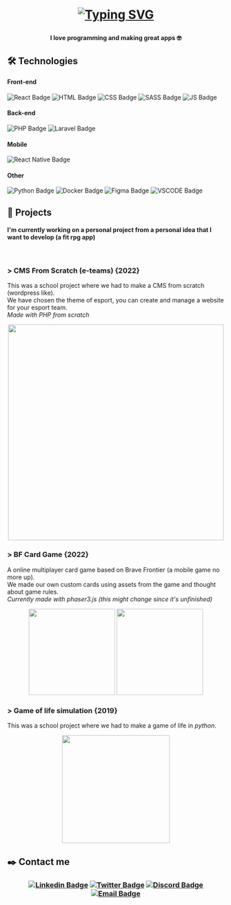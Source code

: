 <h1 align="center">

[![Typing SVG](https://readme-typing-svg.demolab.com?font=Fira+Code&weight=600&size=24&pause=1000&color=A075FF&center=true&width=435&lines=Hi%2C+I'm+Daniel+%7B21%7D+!+%F0%9F%91%8B;Web+Developer+%F0%9F%92%BB;%E2%9D%A4%EF%B8%8F+Front-end)](https://git.io/typing-svg)
</h1>

<h4 align="center">
  
I love programming and making great apps  🤓
</h4>

## 🛠️ Technologies

#### Front-end
![React Badge](https://img.shields.io/badge/React-20232a?logo=react&logoColor=61dafb&style=for-the-badge)
![HTML Badge](https://img.shields.io/badge/HTML-d84924?logo=html5&logoColor=fff&style=for-the-badge)
![CSS Badge](https://img.shields.io/badge/CSS-2449d8?logo=css3&logoColor=fff&style=for-the-badge)
![SASS Badge](https://img.shields.io/badge/SASS-cf649a?logo=sass&logoColor=fff&style=for-the-badge)
![JS Badge](https://img.shields.io/badge/Javascript-3b3948?logo=javascript&logoColor=efd81d&style=for-the-badge)

#### Back-end
![PHP Badge](https://img.shields.io/badge/PHP-4d598b?logo=php&logoColor=FFF&style=for-the-badge)
![Laravel Badge](https://img.shields.io/badge/laravel-171923?logo=laravel&logoColor=ff2d20&style=for-the-badge)

#### Mobile
![React Native Badge](https://img.shields.io/badge/React%20native-20232a?logo=react&logoColor=61dafb&style=for-the-badge)

#### Other
![Python Badge](https://img.shields.io/badge/python-3b78a7?logo=python&logoColor=f7d652&style=for-the-badge)
![Docker Badge](https://img.shields.io/badge/Docker-2496ED?logo=docker&logoColor=fff&style=for-the-badge)
![Figma Badge](https://img.shields.io/badge/figma-9d56f7?logo=figma&logoColor=fff&style=for-the-badge)
![VSCODE Badge](https://img.shields.io/badge/VSCODE-3fa4e9?logo=visualstudio&logoColor=fff&style=for-the-badge)

## 🔬 Projects

#### I'm currently working on a personal project from a personal idea that I want to develop (a fit rpg app)

<br>

### > CMS From Scratch (e-teams) {2022}
This was a school project where we had to make a CMS from scratch (wordpress like).<br>
We have chosen the theme of esport, you can create and manage a website for your esport team.<br>
*Made with PHP from scratch*

<p align="center">
	<img src="https://i.imgur.com/s9N4TOs.png" width="500">
</p>

### > BF Card Game {2022}
A online multiplayer card game based on Brave Frontier (a mobile game no more up).<br>
We made our own custom cards using assets from the game and thought about game rules.<br>
*Currently made with phaser3.js (this might change since it's unfinished)*
<p align="center">
  <img src="https://ik.imagekit.io/dan1m/bf-card-game/VARGAS_P0rSz-YaR.png?updatedAt=1673631357521" width="200">
  <img src="https://ik.imagekit.io/dan1m/bf-card-game/LANCE_qBARVpkopG.png?updatedAt=1673631350826" width="200">  
</p>

### > Game of life simulation {2019}
This was a school project where we had to make a game of life in *python*.

<p align="center">
	<img src="https://i.imgur.com/09DEa1q.png" width="250">
</p>

## ✒️ Contact me
<h3 align="center">
  
  <a href="https://www.linkedin.com/in/daniel-manea-web/">![Linkedin Badge](https://img.shields.io/badge/LINKEDIN-0961b8?logo=linkedin&logoColor=fff&style=for-the-badge)</a>
  <a href="https://twitter.com/danyyM__">![Twitter Badge](https://img.shields.io/badge/twitter-1da1f3?logo=twitter&logoColor=fff&style=for-the-badge)</a>
  <a href="#danyM/8757">![Discord Badge](https://img.shields.io/badge/danyM/8757-5562ea?logo=discord&logoColor=fff&style=for-the-badge)</a>
  <a href="#maneadaniel555@gmail.com">![Email Badge](https://img.shields.io/badge/maneadaniel555@gmail.com-ea4335?logo=gmail&logoColor=fff&style=for-the-badge)</a>
</h3>
